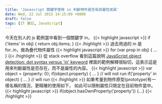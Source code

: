 ```yaml
---
title: 'Javascript 關鍵字使用 in 判斷物件是否有該屬性成員'
date: Wed, 22 Jul 2015 14:15:09 +0800
draft: false
tags: [IT 筆記, JavaScript]
---
```


今天在別人的 js 範例當中看到一個關鍵字 in，
{{< highlight javascript >}}
if ('items' in obj) {
    return obj.items;
}
{{< /highlight >}}
 過去用過的 in 是 for..in，做為疊代物件屬性
{{< highlight javascript >}}
    for (var prop in obj) { ... }
{{< /highlight >}}
 從 stack overflow 看到這篇說明 [JavaScript object detection: dot syntax versus 'in' keyword](http://stackoverflow.com/questions/7174748/javascript-object-detection-dot-syntax-versus-in-keyword) 裡面的範例解釋很貼切，這表示這是用來判斷屬性是否存在，而不是屬性的內容。
{{< highlight javascript >}}
    var object = {property: 0};
    if(object.property) { ... } // will not run if('property' in object) { ... } // will run
{{< /highlight >}}
 如果考量到物件原型(prototype)有一樣名稱的情況，更精確的使用如下， 如此可以限制屬性只限定在目前物件當中。
{{< highlight javascript >}}
    if(object.hasOwnProperty('property')) {...}
{{< /highlight >}}
